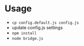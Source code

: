 # Usage

- `cp config.default.js config.js`
- update config.js settings
- `npm install`
- `node bridge.js`